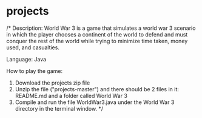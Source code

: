 # projects
/*
Description: World War 3 is a game that simulates a world war 3 scenario in which the player chooses a continent of the world
to defend and must conquer the rest of the world while trying to minimize time taken, money used, and casualties.

Language: Java

How to play the game: 
1. Download the projects zip file
2. Unzip the file ("projects-master") and there should be 2 files in it: README.md and a folder called World War 3
3. Compile and run the file WorldWar3.java under the World War 3 directory in the terminal window.
*/
